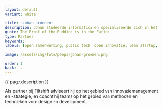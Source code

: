 ```yaml
---
layout: default
variant: white

title: "Johan Groenen"
description: Johan studeerde informatica en specialiseerde zich in het modelleren van natuurlijke systemen. Als tech lead was hij betrokken bij een aantal succesvolle startups, en in 2015 maakte hij de overstap naar publieke digitale transformatie. Hij is een bekend gezicht in "public tech" Nederland, en voorvechter van open samenwerking en open source in de publieke sector.
quote: The Proof of the Pudding is in the Eating
type: Partner
keywords:
labels: [open samenwerking, public tech, open innovatie, lean startup, strategie, informatica]

image: /assets/img/foto/peeps/johan-groenen.png

order: 1
back: ..
---
```

{{ page.description }}

Als partner bij Tiltshift adviseert hij op het gebied van innovatiemanagement en -strategie, en coacht hij teams op het gebied van methoden en technieken voor design en development.